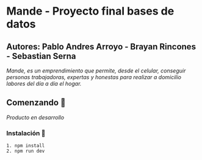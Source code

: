# Mande -  Proyecto final bases de datos
## Autores: Pablo Andres Arroyo - Brayan Rincones - Sebastian Serna

_Mande, es un emprendimiento que permite, desde el celular, conseguir personas trabajadoras, expertas y honestas para realizar a domicilio labores del día a día el hogar._

## Comenzando 🚀 
_Producto en desarrollo_
### Instalación 🔧
```
1. npm install
2. npm run dev
```
